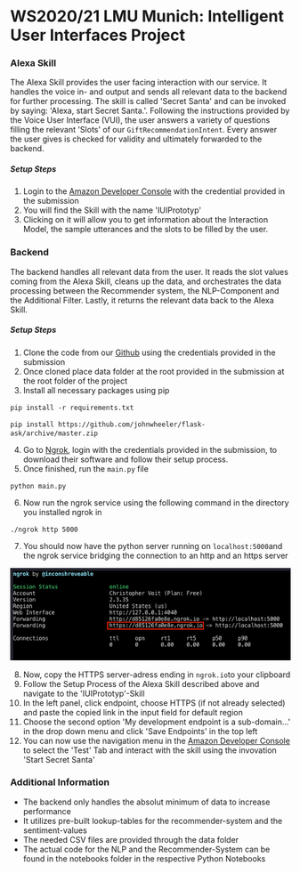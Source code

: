 # WS2020/21 LMU Munich: Intelligent User Interfaces Project

### Alexa Skill
The Alexa Skill provides the user facing interaction with our service. It handles the voice in- and output and sends all relevant data to the backend for further processing. The skill is called 'Secret Santa' and can be invoked by saying: 'Alexa, start Secret Santa.'. Following the instructions provided by the Voice User Interface (VUI), the user answers a variety of questions filling the relevant 'Slots' of our ```GiftRecommendationIntent```. Every answer the user gives is checked for validity and ultimately forwarded to the backend.

##### Setup Steps
  1. Login to the [Amazon Developer Console](https://developer.amazon.com/alexa/console/ask?) with the credential provided in the submission
  2. You will find the Skill with the name 'IUIPrototyp'
  3. Clicking on it will allow you to get information about the Interaction Model, the sample utterances and the slots to be filled by the user.


### Backend
The backend handles all relevant data from the user. It reads the slot values coming from the Alexa Skill, cleans up the data, and orchestrates the data processing between the Recommender system, the NLP-Component and the Additional Filter. Lastly, it returns the relevant data back to the Alexa Skill.

##### Setup Steps
  1. Clone the code from our [Github](https://github.com/ChriAZi/ws2020-iui) using the credentials provided in the submission
  2. Once cloned place data folder at the root provided in the submission at the root folder of the project
  3. Install all necessary packages using pip 
```
pip install -r requirements.txt
```
```
pip install https://github.com/johnwheeler/flask-ask/archive/master.zip
```
 4. Go to [Ngrok](https://ngrok.com/), login with the credentials provided in the submission, to download their software and follow their setup process.
 5. Once finished, run the ```main.py``` file
 ```
python main.py
```
 6. Now run the ngrok service using the following command in the directory you installed ngrok in
```
./ngrok http 5000 
```
7. You should now have the python server running on ```localhost:5000```and the ngrok service bridging the connection to an http and an https server

![Ngrok Setup](images/ngrok-setup.png "Ngrok Setup")

8. Now, copy the HTTPS server-adress ending in ```ngrok.io```to your clipboard
9. Follow the Setup Process of the Alexa Skill described above and navigate to the 'IUIPrototyp'-Skill
10. In the left panel, click endpoint, choose HTTPS (if not already selected) and paste the copied link in the input field for default region
11. Choose the second option 'My development endpoint is a sub-domain...' in the drop down menu and click 'Save Endpoints' in the top left
12. You can now use the navigation menu in the [Amazon Developer Console](https://developer.amazon.com/alexa/console/ask/build/custom/amzn1.ask.skill.da234de1-7bf3-45e4-aa81-70cb64b00ea3/development/en_US/endpoint) to select the 'Test' Tab and interact with the skill using the invovation 'Start Secret Santa' 

### Additional Information
 - The backend only handles the absolut minimum of data to increase performance
 - It utilizes pre-built lookup-tables for the recommender-system and the sentiment-values
 - The needed CSV files are provided through the data folder
 - The actual code for the NLP and the Recommender-System can be found in the notebooks folder in the respective Python Notebooks
